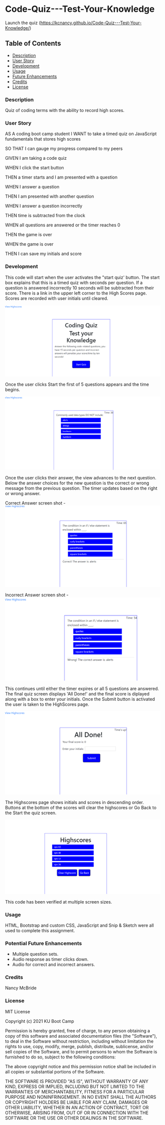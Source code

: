 # Code-Quiz---Test-Your-Knowledge

Launch the quiz (https://kcnancy.github.io/Code-Quiz---Test-Your-Knowledge/)

## Table of Contents
* [Description](#description)
* [User Story](#userstory)
* [Development](#development)
* [Usage](#usage)
* [Future Enhancements](#future-enhancements)
* [Credits](#credits)
* [License](#license)

### Description
Quiz of coding terms with the ability to record high scores. 

### User Story
AS A coding boot camp student
I WANT to take a timed quiz on JavaScript fundamentals that stores high scores

SO THAT I can gauge my progress compared to my peers

GIVEN I am taking a code quiz

WHEN I click the start button

THEN a timer starts and I am presented with a question

WHEN I answer a question

THEN I am presented with another question

WHEN I answer a question incorrectly

THEN time is subtracted from the clock

WHEN all questions are answered or the timer reaches 0

THEN the game is over

WHEN the game is over

THEN I can save my initials and score

### Development

This code will start when the user activates the "start quiz' button.
The start box explains that this is a timed quiz with  seconds per question. If a question is answered incorrectly 10 seconds will be subtracted from their score. 
There is a link in the upper left corner to the High Scores page. Scores are recorded with user initials until cleared.

![Start Screen](assets/images/Startscreencapture.png)

Once the user clicks Start the first of 5 questions appears and the time begins. 

![First Question](assets/images/Firstquestionshowingtimerinupperright.PNG)

Once the user clicks their answer, the view advances to the next question. Below the answer choices for the new question is the correct or wrong message from the previous question. The timer updates based on the right or wrong answer.

Correct Answer screen shot -
![Correct Answer](assets/images/answercorrect.png)

Incorrect Answer screen shot -
![Incorrect Answer](assets/images/incorrectanswer.png)

This continues until either the timer expires or all 5 questions are answered. The final quiz screen displays 'All Done!' and the final score is diplayed along with a box to enter your initials. Once the Submit button is activated the user is taken to the HighScores page.

![All Done!](assets/images/Alldone.png)

The Highscores page shows initials and scores in descending order. Buttons at the bottom of the scores will clear the highscores or Go Back to the Start the quiz screen. 

![High Score](assets/images/HighScoresCapture.png)

This code has been verified at multiple screen sizes.

### Usage
HTML, Bootstrap and custom CSS, JavaScript and Snip & Sketch were all used to complete this assignment.

### Potential Future Enhancements
- Multiple question sets.
- Audio response as timer clicks down.
- Audio for correct and incorrect answers.

### Credits
Nancy McBride

### License
MIT License

Copyright (c) 2021 KU Boot Camp

Permission is hereby granted, free of charge, to any person obtaining a copy
of this software and associated documentation files (the "Software"), to deal
in the Software without restriction, including without limitation the rights
to use, copy, modify, merge, publish, distribute, sublicense, and/or sell
copies of the Software, and to permit persons to whom the Software is
furnished to do so, subject to the following conditions:

The above copyright notice and this permission notice shall be included in all
copies or substantial portions of the Software.

THE SOFTWARE IS PROVIDED "AS IS", WITHOUT WARRANTY OF ANY KIND, EXPRESS OR
IMPLIED, INCLUDING BUT NOT LIMITED TO THE WARRANTIES OF MERCHANTABILITY,
FITNESS FOR A PARTICULAR PURPOSE AND NONINFRINGEMENT. IN NO EVENT SHALL THE
AUTHORS OR COPYRIGHT HOLDERS BE LIABLE FOR ANY CLAIM, DAMAGES OR OTHER
LIABILITY, WHETHER IN AN ACTION OF CONTRACT, TORT OR OTHERWISE, ARISING FROM,
OUT OF OR IN CONNECTION WITH THE SOFTWARE OR THE USE OR OTHER DEALINGS IN THE
SOFTWARE.


